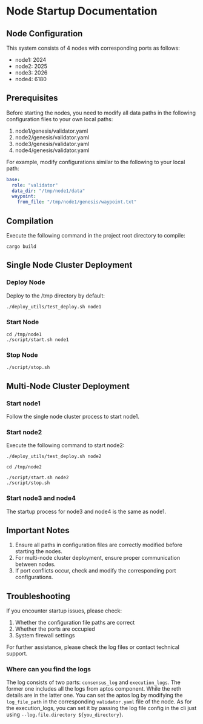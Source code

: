 # Node Startup Documentation
## Node Configuration

This system consists of 4 nodes with corresponding ports as follows:

- node1: 2024
- node2: 2025
- node3: 2026
- node4: 6180

## Prerequisites

Before starting the nodes, you need to modify all data paths in the following configuration files to your own local paths:

1. node1/genesis/validator.yaml
2. node2/genesis/validator.yaml
3. node3/genesis/validator.yaml
4. node4/genesis/validator.yaml

For example, modify configurations similar to the following to your local path:

```yaml
base:
  role: "validator"
  data_dir: "/tmp/node1/data"
  waypoint:
    from_file: "/tmp/node1/genesis/waypoint.txt"
```

## Compilation

Execute the following command in the project root directory to compile:

```
cargo build
```

## Single Node Cluster Deployment

### Deploy Node

Deploy to the /tmp directory by default:

```
./deploy_utils/test_deploy.sh node1
```

### Start Node

```
cd /tmp/node1
./script/start.sh node1
```

### Stop Node

```
./script/stop.sh
```

## Multi-Node Cluster Deployment

### Start node1

Follow the single node cluster process to start node1.

### Start node2

Execute the following command to start node2:

```
./deploy_utils/test_deploy.sh node2

cd /tmp/node2

./script/start.sh node2
./script/stop.sh
```

### Start node3 and node4

The startup process for node3 and node4 is the same as node1.

## Important Notes

1. Ensure all paths in configuration files are correctly modified before starting the nodes.
2. For multi-node cluster deployment, ensure proper communication between nodes.
3. If port conflicts occur, check and modify the corresponding port configurations.

## Troubleshooting

If you encounter startup issues, please check:
1. Whether the configuration file paths are correct
2. Whether the ports are occupied
3. System firewall settings

For further assistance, please check the log files or contact technical support.

### Where can you find the logs

The log consists of two parts: `consensus_log` and `execution_logs`. The former one includes all the logs from aptos component. While the reth details are in the latter one.
You can set the aptos log by modifying the `log_file_path` in the corresponding `validator.yaml` file of the node.
As for the execution_logs, you can set it by passing the log file config in the cli just using `--log.file.directory ${you_directory}`.